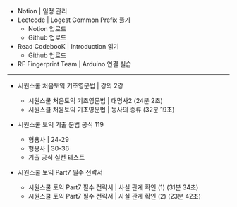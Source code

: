 - Notion | 일정 관리
- Leetcode | Logest Common Prefix 풀기
  - Notion 업로드
  - Github 업로드
- Read CodebooK | Introduction 읽기
  - Github 업로드  
- RF Fingerprint Team | Arduino 연결 실습
---
- 시원스쿨 처음토익 기초영문법 | 강의 2강
    - 시원스쿨 처음토익 기초영문법 | 대명사2 (24분 2초)
    - 시원스쿨 처음토익 기초영문법 | 동사의 종류 (32분 19초)
  
- 시원스쿨 토익 기출 문법 공식 119
    - 형용사 | 24-29
    - 형용사 | 30-36
    - 기출 공식 실전 테스트
  
- 시원스쿨 토익 Part7 필수 전략서
    - 시원스쿨 토익 Part7 필수 전략서 | 사실 관계 확인 (1) (31분 34초)
    - 시원스쿨 토익 Part7 필수 전략서 | 사실 관계 확인 (2) (23분 42초)
